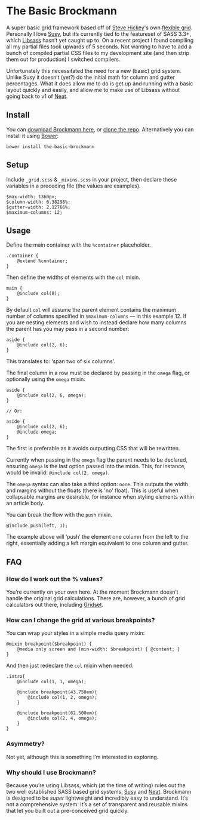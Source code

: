 # The Basic Brockmann

A super basic grid framework based off of [Steve Hickey](http://stevehickeydesign.com/)'s own [flexible grid](http://www.slideshare.net/stevehickeydsgn/forget-frameworks-create-your-own-flexible-grid-system). Personally I love [Susy](http://susy.oddbird.net/), but it’s currently tied to the featureset of SASS 3.3+, which [Libsass](https://github.com/sass/libsass) hasn’t yet caught up to. On a recent project I found compiling all my partial files took upwards of 5 seconds. Not wanting to have to add a bunch of compiled partial CSS files to my development site (and then strip them out for production) I switched compilers.

Unfortunately this necessitated the need for a new (basic) grid system. Unlike Susy it doesn’t (yet?) do the initial math for column and gutter percentages. What it does allow me to do is get up and running with a basic layout quickly and easily, and allow me to make use of Libsass without going back to v1 of [Neat](http://neat.bourbon.io/).

## Install
You can [download Brockmann here](https://github.com/jayfreestone/basic-brockmann/archive/master.zip), or [clone the repo](https://github.com/jayfreestone/basic-brockmann).
Alternatively you can install it using [Bower](http://bower.io):

	bower install the-basic-brockmann

## Setup
Include `_grid.scss` & `_mixins.scss` in your project, then declare these variables in a preceding file (the values are examples).

	$max-width: 1360px;
	$column-width: 6.38298%;
	$gutter-width: 2.12766%;
	$maximum-columns: 12;

## Usage
Define the main container with the `%container` placeholder.

	.container {
		@extend %container;
	}

Then define the widths of elements with the `col` mixin.

	main {
	 	@include col(8);
	}

By default `col` will assume the parent element contains the maximum number of columns specified in `$maximum-columns` — in this example 12. If you are nesting elements and wish to instead declare how many columns the parent has you may pass in a second number:

	aside {
		@include col(2, 6);
	}

This translates to: ‘span two of six columns’.

The final column in a row must be declared by passing in the `omega` flag, or optionally using the `omega` mixin:

	aside {
		@include col(2, 6, omega);
	}
	
	// Or:
	
	aside {
		@include col(2, 6);
		@include omega;
	}

The first is preferable as it avoids outputting CSS that will be rewritten.

Currently when passing in the `omega` flag the parent needs to be declared, ensuring `omega` is the last option passed into the mixin. This, for instance, would be invalid: `@include col(2, omega)`.

The `omega` syntax can also take a third option: `none`. This outputs the width and margins without the floats (there is 'no' float). This is useful when collapsable margins are desirable, for instance when styling elements within an article body.

You can break the flow with the `push` mixin.

	@include push(left, 1);

The example above will ‘push’ the element one column from the left  to the right, essentially adding a left margin equivalent to one column and gutter.

## FAQ

### How do I work out the % values?
You’re currently on your own here. At the moment Brockmann doesn’t handle the original grid calculations. There are, however, a bunch of grid calculators out there, including [Gridset](https://gridsetapp.com).

### How can I change the grid at various breakpoints?
You can wrap your styles in a simple media query mixin: 

	@mixin breakpoint($breakpoint) {
		@media only screen and (min-width: $breakpoint) { @content; }
	}  

And then just redeclare the `col` mixin when needed:

	.intro{
		@include col(1, 1, omega);
	
 		@include breakpoint(43.750em){
			@include col(1, 2, omega);
  		}
	  
		@include breakpoint(62.500em){
			@include col(2, 4, omega);
	  	}
	}

### Asymmetry?
Not yet, although this is something I’m interested in exploring.

### Why should I use Brockmann?
Because you’re using Libsass, which (at the time of writing) rules out the two well established SASS based grid systems, [Susy](http://susy.oddbird.net) and [Neat](http://neat.bourbon.io). Brockmann is designed to be *super* lightweight and incredibly easy to understand. It’s not a comprehensive system. It’s a set of transparent and reusable mixins that let you built out a pre-conceived grid quickly.